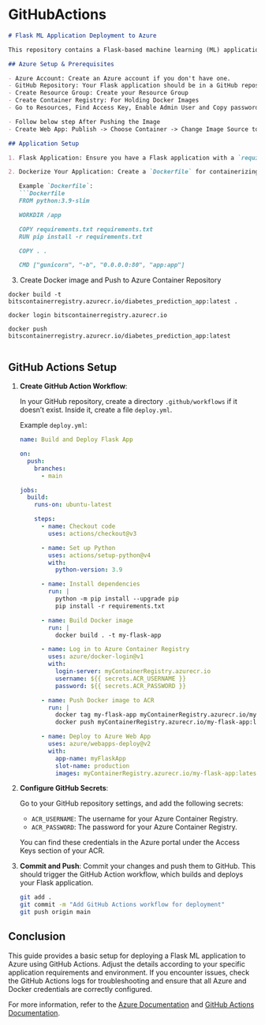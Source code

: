 # GitHubActions



```markdown
# Flask ML Application Deployment to Azure

This repository contains a Flask-based machine learning (ML) application that is deployed to Azure using GitHub Actions. This guide will help you set up and automate the deployment process.

## Azure Setup & Prerequisites

- Azure Account: Create an Azure account if you don't have one.
- GitHub Repository: Your Flask application should be in a GitHub repository.
- Create Resource Group: Create your Resource Group
- Create Container Registry: For Holding Docker Images
- Go to Resources, Find Access Key, Enable Admin User and Copy password

- Follow below step After Pushing the Image
- Create Web App: Publish -> Choose Container -> Change Image Source to Azure Container Registry  

## Application Setup

1. Flask Application: Ensure you have a Flask application with a `requirements.txt` for dependencies.

2. Dockerize Your Application: Create a `Dockerfile` for containerizing your Flask application.

   Example `Dockerfile`:
   ```Dockerfile
   FROM python:3.9-slim

   WORKDIR /app

   COPY requirements.txt requirements.txt
   RUN pip install -r requirements.txt

   COPY . .

   CMD ["gunicorn", "-b", "0.0.0.0:80", "app:app"]
   ```

3. Create Docker image and Push to Azure Container Repository
  ```
  docker build -t bitscontainerregistry.azurecr.io/diabetes_prediction_app:latest .

  docker login bitscontainerregistry.azurecr.io

  docker push bitscontainerregistry.azurecr.io/diabetes_prediction_app:latest


  ```


## GitHub Actions Setup

1. **Create GitHub Action Workflow**:

   In your GitHub repository, create a directory `.github/workflows` if it doesn’t exist. Inside it, create a file `deploy.yml`.

   Example `deploy.yml`:
   ```yaml
   name: Build and Deploy Flask App

   on:
     push:
       branches:
         - main

   jobs:
     build:
       runs-on: ubuntu-latest

       steps:
         - name: Checkout code
           uses: actions/checkout@v3

         - name: Set up Python
           uses: actions/setup-python@v4
           with:
             python-version: 3.9

         - name: Install dependencies
           run: |
             python -m pip install --upgrade pip
             pip install -r requirements.txt

         - name: Build Docker image
           run: |
             docker build . -t my-flask-app

         - name: Log in to Azure Container Registry
           uses: azure/docker-login@v1
           with:
             login-server: myContainerRegistry.azurecr.io
             username: ${{ secrets.ACR_USERNAME }}
             password: ${{ secrets.ACR_PASSWORD }}

         - name: Push Docker image to ACR
           run: |
             docker tag my-flask-app myContainerRegistry.azurecr.io/my-flask-app:latest
             docker push myContainerRegistry.azurecr.io/my-flask-app:latest

         - name: Deploy to Azure Web App
           uses: azure/webapps-deploy@v2
           with:
             app-name: myFlaskApp
             slot-name: production
             images: myContainerRegistry.azurecr.io/my-flask-app:latest
   ```

2. **Configure GitHub Secrets**:

   Go to your GitHub repository settings, and add the following secrets:

   - `ACR_USERNAME`: The username for your Azure Container Registry.
   - `ACR_PASSWORD`: The password for your Azure Container Registry.

   You can find these credentials in the Azure portal under the Access Keys section of your ACR.

3. **Commit and Push**: Commit your changes and push them to GitHub. This should trigger the GitHub Action workflow, which builds and deploys your Flask application.

   ```bash
   git add .
   git commit -m "Add GitHub Actions workflow for deployment"
   git push origin main
   ```

## Conclusion

This guide provides a basic setup for deploying a Flask ML application to Azure using GitHub Actions. Adjust the details according to your specific application requirements and environment. If you encounter issues, check the GitHub Actions logs for troubleshooting and ensure that all Azure and Docker credentials are correctly configured.

For more information, refer to the [Azure Documentation](https://docs.microsoft.com/en-us/azure/) and [GitHub Actions Documentation](https://docs.github.com/en/actions).

```
